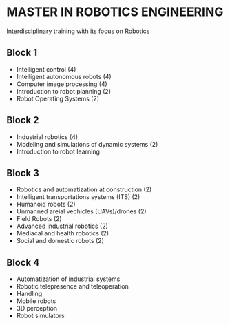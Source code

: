 # MASTER IN ROBOTICS ENGINEERING

Interdisciplinary training with its focus on Robotics

## Block 1

- Intelligent control (4)
- Intelligent autonomous robots (4)
- Computer image processing (4)
- Introduction to robot planning (2)
- Robot Operating Systems (2)

## Block 2

- Industrial robotics (4)
- Modeling and simulations of dynamic systems (2)
- Introduction to robot learning

## Block 3

- Robotics and automatization at construction (2)
- Intelligent transportations systems (ITS) (2)
- Humanoid robots (2)
- Unmanned areial vechicles (UAVs)/drones (2)
- Field Robots (2)
- Advanced industrial robotics (2)
- Mediacal and health robotics (2)
- Social and domestic robots (2)

## Block 4

- Automatization of industrial systems
- Robotic telepresence and teleoperation
- Handling
- Mobile robots
- 3D perception
- Robot simulators
